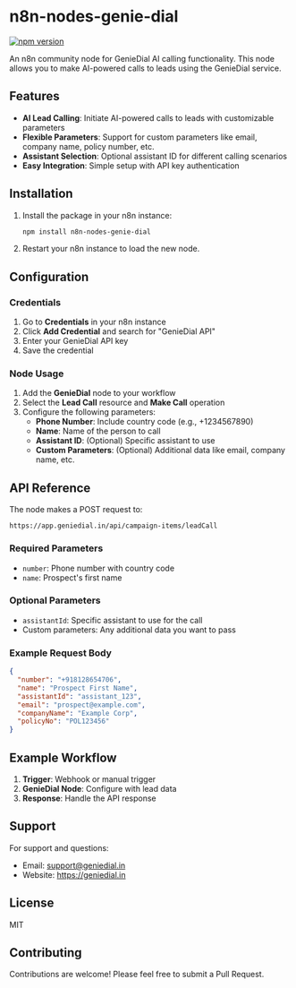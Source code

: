 # n8n-nodes-genie-dial

[![npm version](https://badge.fury.io/js/n8n-nodes-genie-dial.svg)](https://badge.fury.io/js/n8n-nodes-genie-dial)

An n8n community node for GenieDial AI calling functionality. This node allows you to make AI-powered calls to leads using the GenieDial service.

## Features

- **AI Lead Calling**: Initiate AI-powered calls to leads with customizable parameters
- **Flexible Parameters**: Support for custom parameters like email, company name, policy number, etc.
- **Assistant Selection**: Optional assistant ID for different calling scenarios
- **Easy Integration**: Simple setup with API key authentication

## Installation

1. Install the package in your n8n instance:
   ```bash
   npm install n8n-nodes-genie-dial
   ```

2. Restart your n8n instance to load the new node.

## Configuration

### Credentials

1. Go to **Credentials** in your n8n instance
2. Click **Add Credential** and search for "GenieDial API"
3. Enter your GenieDial API key
4. Save the credential

### Node Usage

1. Add the **GenieDial** node to your workflow
2. Select the **Lead Call** resource and **Make Call** operation
3. Configure the following parameters:
   - **Phone Number**: Include country code (e.g., +1234567890)
   - **Name**: Name of the person to call
   - **Assistant ID**: (Optional) Specific assistant to use
   - **Custom Parameters**: (Optional) Additional data like email, company name, etc.

## API Reference

The node makes a POST request to:
```
https://app.geniedial.in/api/campaign-items/leadCall
```

### Required Parameters
- `number`: Phone number with country code
- `name`: Prospect's first name

### Optional Parameters
- `assistantId`: Specific assistant to use for the call
- Custom parameters: Any additional data you want to pass

### Example Request Body
```json
{
  "number": "+918128654706",
  "name": "Prospect First Name",
  "assistantId": "assistant_123",
  "email": "prospect@example.com",
  "companyName": "Example Corp",
  "policyNo": "POL123456"
}
```

## Example Workflow

1. **Trigger**: Webhook or manual trigger
2. **GenieDial Node**: Configure with lead data
3. **Response**: Handle the API response

## Support

For support and questions:
- Email: support@geniedial.in
- Website: https://geniedial.in

## License

MIT

## Contributing

Contributions are welcome! Please feel free to submit a Pull Request.

